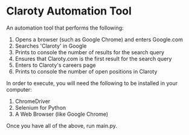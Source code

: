 # Claroty Automation Tool

An automation tool that performs the following:

1. Opens a browser (such as Google Chrome) and enters Google.com
2. Searches 'Claroty' in Google
3. Prints to console the number of results for the search query
4. Ensures that Claroty.com is the first result for the search query
5. Enters to Claroty's careers page
6. Prints to console the number of open positions in Claroty

In order to execute, you will need the following to be installed in your computer:
1. ChromeDriver
2. Selenium for Python
3. A Web Browser (like Google Chrome)

Once you have all of the above, run main.py.
